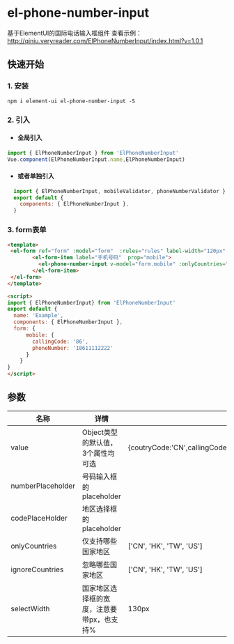 # el-phone-number-input
基于ElementUI的国际电话输入框组件
查看示例：http://qiniu.veryreader.com/ElPhoneNumberInput/index.html?v=1.0.1

## 快速开始
    
### 1. 安装
```shell
npm i element-ui el-phone-number-input -S
```

### 2. 引入
* #### 全局引入
 
 ```javascript
 import { ElPhoneNumberInput } from 'ElPhoneNumberInput'
 Vue.component(ElPhoneNumberInput.name,ElPhoneNumberInput)

 ```
 * #### 或者单独引入
```javascript
  import { ElPhoneNumberInput, mobileValidator, phoneNumberValidator } from 'ElPhoneNumberInput'
  export default {
    components: { ElPhoneNumberInput },
  }
 ```
 
 ### 3. form表单
 ```html
 <template>
  <el-form ref="form" :model="form"  :rules="rules" label-width="120px" >
         <el-form-item label="手机号码"  prop="mobile">
           <el-phone-number-input v-model="form.mobile" :onlyCountries="onlyCountries"></el-phone-number-input>
         </el-form-item>
  </el-form>
 </template>
 
 <script>
 import { ElPhoneNumberInput} from 'ElPhoneNumberInput'
 export default {
   name: 'Example',
   components: { ElPhoneNumberInput },
   form: {
	   mobile: {
	     callingCode: '86',
	     phoneNumber: '18611112222'
	   }
	 }
 }
 </script>
 ```
## 参数

名称 | 详情| 示例 |  默认值   
-|-|-|-
value | Object类型的默认值，3个属性均可选 | {coutryCode:'CN',callingCode:'86',phoneNumber:'18601010202'} | 无 |
numberPlaceholder | 号码输入框的placeholder| | 手机号 |
codePlaceHolder | 地区选择框的placeholder| | 请选择 |
onlyCountries | 仅支持哪些国家地区 |['CN', 'HK', 'TW', 'US'] | 无 |
ignoreCountries | 忽略哪些国家地区 |['CN', 'HK', 'TW', 'US'] | 无 |
selectWidth | 国家地区选择框的宽度，注意要带px，也支持% | 130px | 130px |
